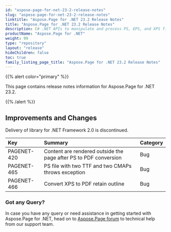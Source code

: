 ```yaml
---
id: "aspose-page-for-net-23-2-release-notes"
slug: "aspose-page-for-net-23-2-release-notes"
linktitle: "Aspose.Page for .NET 23.2 Release Notes"
title: "Aspose.Page for .NET 23.2 Release Notes"
description: C# .NET APIs to manipulate and process PS, EPS, and XPS files. This page contains new Aspose.Page for .NET features, enhancement, and bug fixes in 2023, version 23.2.
productName: "Aspose.Page for .NET"
weight: 99
type: "repository"
layout: "release"
hideChildren: false
toc: true
family_listing_page_title: "Aspose.Page for .NET 23.2 Release Notes"
---
```


{{% alert color="primary" %}}

This page contains release notes information for Aspose.Page for .NET 23.2.

{{% /alert %}}
## **Improvements and Changes**
Delivery of library for .NET Framework 2.0 is discontinued.

|**Key**|**Summary**|**Category**|
| :- | :- | :- |
|PAGENET-420|Content are rendered outside the page after PS to PDF conversion|Bug|
|PAGENET-465|PS file with two TTF and two CMAPs throws exception|Bug|
|PAGENET-466|Convert XPS to PDF retain outline|Bug|
### **Got any Query?**
In case you have any query or need assistance in getting started with Aspose.Page for .NET, head on to [Aspose.Page forum](https://forum.aspose.com/c/page/39) to technical help from our support team.
